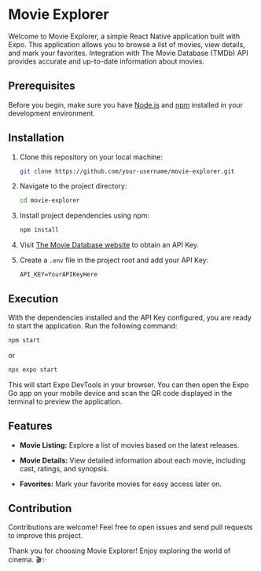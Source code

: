 # Movie Explorer

Welcome to Movie Explorer, a simple React Native application built with Expo. This application allows you to browse a list of movies, view details, and mark your favorites. Integration with The Movie Database (TMDb) API provides accurate and up-to-date information about movies.

## Prerequisites

Before you begin, make sure you have [Node.js](https://nodejs.org/) and [npm](https://www.npmjs.com/) installed in your development environment.

## Installation

1. Clone this repository on your local machine:

   ```bash
   git clone https://github.com/your-username/movie-explorer.git
   ```

2. Navigate to the project directory:

   ```bash
   cd movie-explorer
   ```

3. Install project dependencies using npm:

   ```bash
   npm install
   ```

4. Visit [The Movie Database website](https://www.themoviedb.org/) to obtain an API Key.

5. Create a `.env` file in the project root and add your API Key:

   ```env
   API_KEY=YourAPIKeyHere
   ```

## Execution

With the dependencies installed and the API Key configured, you are ready to start the application. Run the following command:

```bash
npm start
```

or

```bash
npx expo start
```

This will start Expo DevTools in your browser. You can then open the Expo Go app on your mobile device and scan the QR code displayed in the terminal to preview the application.

## Features

- **Movie Listing:** Explore a list of movies based on the latest releases.
  
- **Movie Details:** View detailed information about each movie, including cast, ratings, and synopsis.

- **Favorites:** Mark your favorite movies for easy access later on.

## Contribution

Contributions are welcome! Feel free to open issues and send pull requests to improve this project.

Thank you for choosing Movie Explorer! Enjoy exploring the world of cinema. 🎬✨
